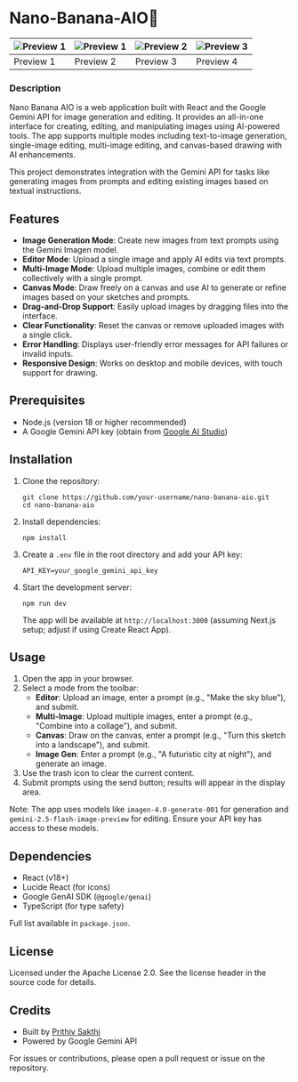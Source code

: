 # **Nano-Banana-AIO🍌**

| ![Preview 1](https://cdn-uploads.huggingface.co/production/uploads/65bb837dbfb878f46c77de4c/6ochDpdS_Uu28oAzOdYwB.png) | ![Preview 1](https://cdn-uploads.huggingface.co/production/uploads/65bb837dbfb878f46c77de4c/HPWorlMZ54aAbYX5ZO42L.png) | ![Preview 2](https://cdn-uploads.huggingface.co/production/uploads/65bb837dbfb878f46c77de4c/9iJW5s27TsaFfUiantqNB.png) | ![Preview 3](https://cdn-uploads.huggingface.co/production/uploads/65bb837dbfb878f46c77de4c/3zvCL16T-U5_wHdxj7-iZ.png) |
|---|---|---|---|
| Preview 1 | Preview 2 | Preview 3 | Preview 4 |

### Description

Nano Banana AIO is a web application built with React and the Google Gemini API for image generation and editing. It provides an all-in-one interface for creating, editing, and manipulating images using AI-powered tools. The app supports multiple modes including text-to-image generation, single-image editing, multi-image editing, and canvas-based drawing with AI enhancements.

This project demonstrates integration with the Gemini API for tasks like generating images from prompts and editing existing images based on textual instructions.

## Features

- **Image Generation Mode**: Create new images from text prompts using the Gemini Imagen model.
- **Editor Mode**: Upload a single image and apply AI edits via text prompts.
- **Multi-Image Mode**: Upload multiple images, combine or edit them collectively with a single prompt.
- **Canvas Mode**: Draw freely on a canvas and use AI to generate or refine images based on your sketches and prompts.
- **Drag-and-Drop Support**: Easily upload images by dragging files into the interface.
- **Clear Functionality**: Reset the canvas or remove uploaded images with a single click.
- **Error Handling**: Displays user-friendly error messages for API failures or invalid inputs.
- **Responsive Design**: Works on desktop and mobile devices, with touch support for drawing.

## Prerequisites

- Node.js (version 18 or higher recommended)
- A Google Gemini API key (obtain from [Google AI Studio](https://aistudio.google.com/app/apikey))

## Installation

1. Clone the repository:
   ```
   git clone https://github.com/your-username/nano-banana-aio.git
   cd nano-banana-aio
   ```

2. Install dependencies:
   ```
   npm install
   ```

3. Create a `.env` file in the root directory and add your API key:
   ```
   API_KEY=your_google_gemini_api_key
   ```

4. Start the development server:
   ```
   npm run dev
   ```

   The app will be available at `http://localhost:3000` (assuming Next.js setup; adjust if using Create React App).

## Usage

1. Open the app in your browser.
2. Select a mode from the toolbar:
   - **Editor**: Upload an image, enter a prompt (e.g., "Make the sky blue"), and submit.
   - **Multi-Image**: Upload multiple images, enter a prompt (e.g., "Combine into a collage"), and submit.
   - **Canvas**: Draw on the canvas, enter a prompt (e.g., "Turn this sketch into a landscape"), and submit.
   - **Image Gen**: Enter a prompt (e.g., "A futuristic city at night"), and generate an image.
3. Use the trash icon to clear the current content.
4. Submit prompts using the send button; results will appear in the display area.

Note: The app uses models like `imagen-4.0-generate-001` for generation and `gemini-2.5-flash-image-preview` for editing. Ensure your API key has access to these models.

## Dependencies

- React (v18+)
- Lucide React (for icons)
- Google GenAI SDK (`@google/genai`)
- TypeScript (for type safety)

Full list available in `package.json`.

## License

Licensed under the Apache License 2.0. See the license header in the source code for details.

## Credits

- Built by [Prithiv Sakthi](https://www.linkedin.com/in/prithiv-sakthi/)
- Powered by Google Gemini API

For issues or contributions, please open a pull request or issue on the repository.
